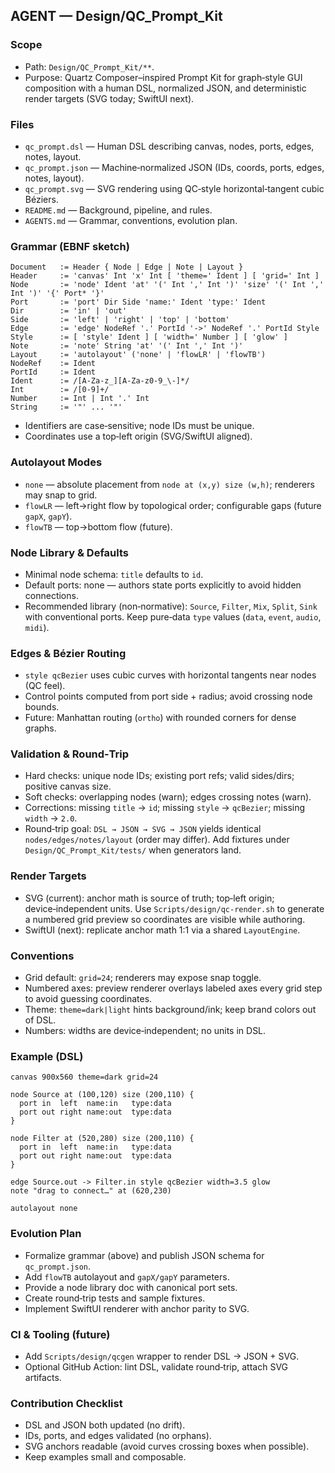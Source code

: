 ## AGENT — Design/QC_Prompt_Kit

### Scope
- Path: `Design/QC_Prompt_Kit/**`.
- Purpose: Quartz Composer–inspired Prompt Kit for graph‑style GUI composition with a human DSL, normalized JSON, and deterministic render targets (SVG today; SwiftUI next).

### Files
- `qc_prompt.dsl` — Human DSL describing canvas, nodes, ports, edges, notes, layout.
- `qc_prompt.json` — Machine‑normalized JSON (IDs, coords, ports, edges, notes, layout).
- `qc_prompt.svg` — SVG rendering using QC‑style horizontal‑tangent cubic Béziers.
- `README.md` — Background, pipeline, and rules.
- `AGENTS.md` — Grammar, conventions, evolution plan.

### Grammar (EBNF sketch)
```
Document   := Header { Node | Edge | Note | Layout }
Header     := 'canvas' Int 'x' Int [ 'theme=' Ident ] [ 'grid=' Int ]
Node       := 'node' Ident 'at' '(' Int ',' Int ')' 'size' '(' Int ',' Int ')' '{' Port* '}'
Port       := 'port' Dir Side 'name:' Ident 'type:' Ident
Dir        := 'in' | 'out'
Side       := 'left' | 'right' | 'top' | 'bottom'
Edge       := 'edge' NodeRef '.' PortId '->' NodeRef '.' PortId Style
Style      := [ 'style' Ident ] [ 'width=' Number ] [ 'glow' ]
Note       := 'note' String 'at' '(' Int ',' Int ')'
Layout     := 'autolayout' ('none' | 'flowLR' | 'flowTB')
NodeRef    := Ident
PortId     := Ident
Ident      := /[A-Za-z_][A-Za-z0-9_\-]*/
Int        := /[0-9]+/
Number     := Int | Int '.' Int
String     := '"' ... '"'
```

- Identifiers are case‑sensitive; node IDs must be unique.
- Coordinates use a top‑left origin (SVG/SwiftUI aligned).

### Autolayout Modes
- `none` — absolute placement from `node at (x,y) size (w,h)`; renderers may snap to grid.
- `flowLR` — left→right flow by topological order; configurable gaps (future `gapX`, `gapY`).
- `flowTB` — top→bottom flow (future).

### Node Library & Defaults
- Minimal node schema: `title` defaults to `id`.
- Default ports: none — authors state ports explicitly to avoid hidden connections.
- Recommended library (non‑normative): `Source`, `Filter`, `Mix`, `Split`, `Sink` with conventional ports. Keep pure‑data `type` values (`data`, `event`, `audio`, `midi`).

### Edges & Bézier Routing
- `style qcBezier` uses cubic curves with horizontal tangents near nodes (QC feel).
- Control points computed from port side + radius; avoid crossing node bounds.
- Future: Manhattan routing (`ortho`) with rounded corners for dense graphs.

### Validation & Round‑Trip
- Hard checks: unique node IDs; existing port refs; valid sides/dirs; positive canvas size.
- Soft checks: overlapping nodes (warn); edges crossing notes (warn).
- Corrections: missing `title` → `id`; missing `style` → `qcBezier`; missing `width` → `2.0`.
- Round‑trip goal: `DSL → JSON → SVG → JSON` yields identical `nodes/edges/notes/layout` (order may differ). Add fixtures under `Design/QC_Prompt_Kit/tests/` when generators land.

### Render Targets
- SVG (current): anchor math is source of truth; top‑left origin; device‑independent units. Use `Scripts/design/qc-render.sh` to generate a numbered grid preview so coordinates are visible while authoring.
- SwiftUI (next): replicate anchor math 1:1 via a shared `LayoutEngine`.

### Conventions
- Grid default: `grid=24`; renderers may expose snap toggle.
- Numbered axes: preview renderer overlays labeled axes every grid step to avoid guessing coordinates.
- Theme: `theme=dark|light` hints background/ink; keep brand colors out of DSL.
- Numbers: widths are device‑independent; no units in DSL.

### Example (DSL)
```
canvas 900x560 theme=dark grid=24

node Source at (100,120) size (200,110) {
  port in  left  name:in   type:data
  port out right name:out  type:data
}

node Filter at (520,280) size (200,110) {
  port in  left  name:in   type:data
  port out right name:out  type:data
}

edge Source.out -> Filter.in style qcBezier width=3.5 glow
note "drag to connect…" at (620,230)

autolayout none
```

### Evolution Plan
- Formalize grammar (above) and publish JSON schema for `qc_prompt.json`.
- Add `flowTB` autolayout and `gapX/gapY` parameters.
- Provide a node library doc with canonical port sets.
- Create round‑trip tests and sample fixtures.
- Implement SwiftUI renderer with anchor parity to SVG.

### CI & Tooling (future)
- Add `Scripts/design/qcgen` wrapper to render DSL → JSON + SVG.
- Optional GitHub Action: lint DSL, validate round‑trip, attach SVG artifacts.

### Contribution Checklist
- DSL and JSON both updated (no drift).
- IDs, ports, and edges validated (no orphans).
- SVG anchors readable (avoid curves crossing boxes when possible).
- Keep examples small and composable.
